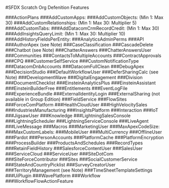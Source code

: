 #SFDX Scratch Org Defenition Features

###ActionPlans
###AddCustomApps:<value>
###AddCustomObjects:<quantity> (Min 1: Max 30)
###AddCustomRelationships:<quantity> (Min 1: Max 30: Multiplier 5)
###AddCustomTabs:<value>
###AddDatacomCrmRecordCredit:<quantity> (Min 1: Max 30)
###AddInsightsQueryLimit:<quantity> (Min 1: Max 30: Multiplier 10)
###AddHistoryFieldsPerEntity:<value>
###AnalyticsAdminPerms
###API
###AuthorApex (see Note)
###CaseClassification
###CascadeDelete
###Chatbot (see Note)
###ChatterAnswers
###ChatterAnswersUser
###Communities
###ContactsToMultipleAccounts
###ContractApprovals
###CPQ
###CustomerSelfService
###CustomNotificationType
###DatacomDnbAccounts
###DatacomFullClean
###DebugApex
###DecisionStudio
###DefaultWorkflowUser
###DeferSharingCalc (see Note)
###DevelopmentWave
###DigitalEngagement
###Division
###DocumentChecklist
###EinsteinAnalyticsPlus
###EinsteinAssistant
###EinsteinBuilderFree
###Entitlements
###EventLogFile
###ExperienceBundle
###ExternalIdentityLogin
###ExternalSharing (not available in Group Edition)
###FieldService
###FlowSites
###ForceComPlatform
###HealthCloudUser
###HighVelocitySales
###IndustriesManufacturing
###InsightsPlatform
###Interaction
###IoT
###JigsawUser
###Knowledge
###LightningSalesConsole
###LightningScheduler
###LightningServiceConsole
###LiveAgent
###LiveMessage
###Macros
###MarketingUser
###MaxApexCodeSize:<value>
###MaxCustomLabels:<value>
###MobileUser
###MultiCurrency
###OfflineUser
###Pardot
###PersonAccounts
###PlatformCache
###PlatformEncryption
###ProcessBuilder
###ProductsAndSchedules
###RecordTypes
###RetainFieldHistory
###SalesforceContentUser
###SalesUser
###ServiceCloud
###ServiceUser
###SiteDotCom
###SiteForceContributor
###Sites
###SocialCustomerService
###StateAndCountryPicklist
###SurveyCreatorUser
###TerritoryManagement (see Note)
###TimeSheetTemplateSettings
###UiPlugin
###WavePlatform
###Workflow
###WorkflowFlowActionFeature
